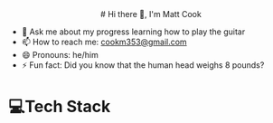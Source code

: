 <!-- <h1 style="text-align: center">Hi there 👋, I'm Matt Cook</h1> -->
<div style="text-align: center;"># Hi there 👋, I'm Matt Cook</div>

<!--
**cookm353/cookm353** is a ✨ _special_ ✨ repository because its `README.md` (this file) appears on your GitHub profile.

Here are some ideas to get you started:
-->

<!-- - 🔭 I’m currently working on earning an IBM professional certificate in data science while also getting an AS in data analysis -->
<!-- - 🌱 I’m currently learning ...  -->
<!-- - 👯 I’m looking to collaborate on ... -->
<!-- - 🤔 I’m looking for help with ... -->
- 💬 Ask me about my progress learning how to play the guitar
- 📫 How to reach me: cookm353@gmail.com
- 😄 Pronouns: he/him
- ⚡ Fun fact: Did you know that the human head weighs 8 pounds?

# 💻Tech Stack
